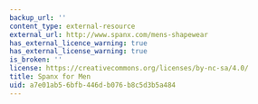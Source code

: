 ```yaml
---
backup_url: ''
content_type: external-resource
external_url: http://www.spanx.com/mens-shapewear
has_external_licence_warning: true
has_external_license_warning: true
is_broken: ''
license: https://creativecommons.org/licenses/by-nc-sa/4.0/
title: Spanx for Men
uid: a7e01ab5-6bfb-446d-b076-b8c5d3b5a484
---
```

